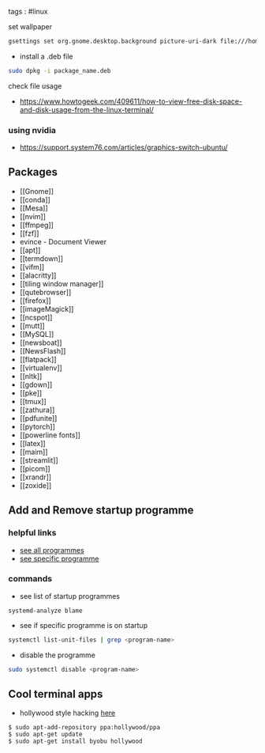 tags : #linux

set wallpaper
```bash
gsettings set org.gnome.desktop.background picture-uri-dark file:///home/serrano/Pictures/y.jpg
```

- install a .deb file
```bash
sudo dpkg -i package_name.deb
```

check file usage
- https://www.howtogeek.com/409611/how-to-view-free-disk-space-and-disk-usage-from-the-linux-terminal/
### using nvidia
- https://support.system76.com/articles/graphics-switch-ubuntu/

## Packages
- [[Gnome]]
- [[conda]]
- [[Mesa]]
- [[nvim]]
- [[ffmpeg]]
- [[fzf]]
- evince - Document Viewer
- [[apt]]
- [[termdown]]
- [[vifm]]
- [[alacritty]]
- [[tiling window manager]]
- [[qutebrowser]]
- [[firefox]]
- [[imageMagick]]
- [[ncspot]]
- [[mutt]]
- [[MySQL]]
- [[newsboat]]
- [[NewsFlash]]
- [[flatpack]]
- [[virtualenv]]
- [[nltk]]
- [[gdown]]
- [[pke]]
- [[tmux]]
- [[zathura]]
- [[pdfunite]]
- [[pytorch]]
- [[powerline fonts]]
- [[latex]]
- [[maim]]
- [[streamlit]]
- [[picom]]
- [[xrandr]]
- [[zoxide]]

## Add and Remove startup programme
### helpful links
- [see all programmes](https://www.maketecheasier.com/manage-startup-applications-ubuntu/)
- [see specific programme](https://www.makeuseof.com/manage-startup-applications-on-ubuntu/#:~:text=To%20add%20a%20new%20program,the%20Add%20Startup%20Program%20window.&text=Alternatively%2C%20you%20can%20click%20Browse,the%20program%3B%20although%20it's%20optional.)
### commands
- see list of startup programmes
```shell
systemd-analyze blame
```
- see if specific programme is on startup
```sh
systemctl list-unit-files | grep <program-name>
```
- disable the programme
```sh
sudo systemctl disable <program-name>
```

## Cool terminal apps
- hollywood style hacking [here](https://www.tecmint.com/fake-hollywood-hacker-terminal/)

```shell
$ sudo apt-add-repository ppa:hollywood/ppa
$ sudo apt-get update
$ sudo apt-get install byobu hollywood
```